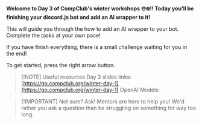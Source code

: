 **Welcome to Day 3 of CompClub's winter workshops ☃️❄️!! Today you'll be finishing your discord.js bot and add an AI wrapper to it!**

This will guide you through the how to add an AI wrapper to your bot. Complete the tasks at your own pace!

If you have finish everything, there is a small challenge waiting for you in the end!

To get started, press the right arrow button.

> [!NOTE] Useful resources
> Day 3 slides links: [https://go.compclub.org/winter-day-1](https://go.compclub.org/winter-day-1)
> OpenAI Models:

> [!IMPORTANT] Not sure? Ask!
> Mentors are here to help you! We'd rather you ask a question than be struggling on something
> for way too long.
